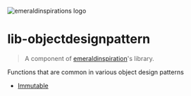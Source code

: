 ![emeraldinspirations logo](http://vps56132.vps.ovh.ca/logo.gitHub.png)

# lib-objectdesignpattern
> A component of [emeraldinspiration](https://github.com/emeraldinspirations)'s library.

Functions that are common in various object design patterns

* [Immutable](https://github.com/emeraldinspirations/lib-objectdesignpattern-immutable)
